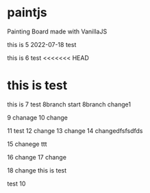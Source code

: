 # paintjs
Painting Board made with VanillaJS



this is 5 2022-07-18 test

this is 6 test
<<<<<<< HEAD

this is test
=======
this is 7 test
8branch start
8branch change1

9 chanage
10 change

11 test
12 change
13 change
14 changedfsfsdfds

15 chanege ttt

16 change
17 change

18 change
this is test


test 10

